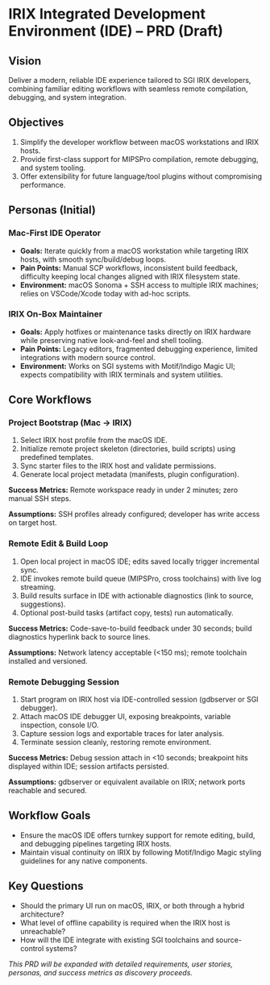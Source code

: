 # IRIX Integrated Development Environment (IDE) – PRD (Draft)

## Vision
Deliver a modern, reliable IDE experience tailored to SGI IRIX developers, combining familiar editing workflows with seamless remote compilation, debugging, and system integration.

## Objectives
1. Simplify the developer workflow between macOS workstations and IRIX hosts.
2. Provide first-class support for MIPSPro compilation, remote debugging, and system tooling.
3. Offer extensibility for future language/tool plugins without compromising performance.

## Personas (Initial)
### Mac-First IDE Operator
- **Goals:** Iterate quickly from a macOS workstation while targeting IRIX hosts, with smooth sync/build/debug loops.
- **Pain Points:** Manual SCP workflows, inconsistent build feedback, difficulty keeping local changes aligned with IRIX filesystem state.
- **Environment:** macOS Sonoma + SSH access to multiple IRIX machines; relies on VSCode/Xcode today with ad-hoc scripts.

### IRIX On-Box Maintainer
- **Goals:** Apply hotfixes or maintenance tasks directly on IRIX hardware while preserving native look-and-feel and shell tooling.
- **Pain Points:** Legacy editors, fragmented debugging experience, limited integrations with modern source control.
- **Environment:** Works on SGI systems with Motif/Indigo Magic UI; expects compatibility with IRIX terminals and system utilities.

## Core Workflows
### Project Bootstrap (Mac → IRIX)
1. Select IRIX host profile from the macOS IDE.
2. Initialize remote project skeleton (directories, build scripts) using predefined templates.
3. Sync starter files to the IRIX host and validate permissions.
4. Generate local project metadata (manifests, plugin configuration).

**Success Metrics:** Remote workspace ready in under 2 minutes; zero manual SSH steps.

**Assumptions:** SSH profiles already configured; developer has write access on target host.

### Remote Edit & Build Loop
1. Open local project in macOS IDE; edits saved locally trigger incremental sync.
2. IDE invokes remote build queue (MIPSPro, cross toolchains) with live log streaming.
3. Build results surface in IDE with actionable diagnostics (link to source, suggestions).
4. Optional post-build tasks (artifact copy, tests) run automatically.

**Success Metrics:** Code-save-to-build feedback under 30 seconds; build diagnostics hyperlink back to source lines.

**Assumptions:** Network latency acceptable (<150 ms); remote toolchain installed and versioned.

### Remote Debugging Session
1. Start program on IRIX host via IDE-controlled session (gdbserver or SGI debugger).
2. Attach macOS IDE debugger UI, exposing breakpoints, variable inspection, console I/O.
3. Capture session logs and exportable traces for later analysis.
4. Terminate session cleanly, restoring remote environment.

**Success Metrics:** Debug session attach in <10 seconds; breakpoint hits displayed within IDE; session artifacts persisted.

**Assumptions:** gdbserver or equivalent available on IRIX; network ports reachable and secured.

## Workflow Goals
- Ensure the macOS IDE offers turnkey support for remote editing, build, and debugging pipelines targeting IRIX hosts.
- Maintain visual continuity on IRIX by following Motif/Indigo Magic styling guidelines for any native components.
## Key Questions
- Should the primary UI run on macOS, IRIX, or both through a hybrid architecture?
- What level of offline capability is required when the IRIX host is unreachable?
- How will the IDE integrate with existing SGI toolchains and source-control systems?

_This PRD will be expanded with detailed requirements, user stories, personas, and success metrics as discovery proceeds._
